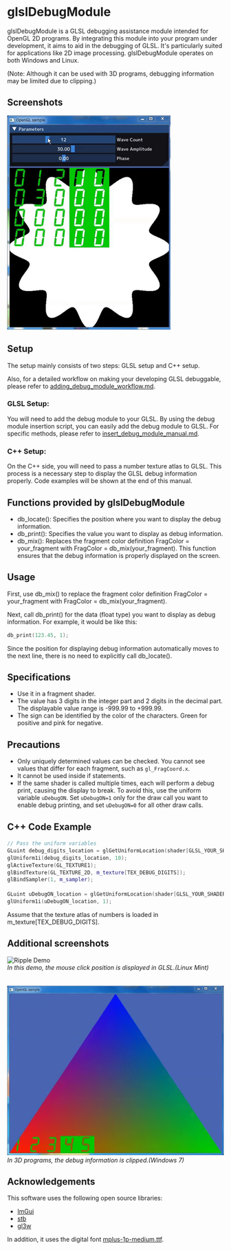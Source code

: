 # glslDebugModule

glslDebugModule is a GLSL debugging assistance module intended for OpenGL 2D programs. By integrating this module into your program under development, it aims to aid in the debugging of GLSL. It's particularly suited for applications like 2D image processing. glslDebugModule operates on both Windows and Linux.

(Note: Although it can be used with 3D programs, debugging information may be limited due to clipping.)

## Screenshots
![Pulse Circle Demo](pulsecircle_demo.gif)

## Setup
The setup mainly consists of two steps: GLSL setup and C++ setup.

Also, for a detailed workflow on making your developing GLSL debuggable, please refer to [adding_debug_module_workflow.md](adding_debug_module_workflow.md).

### GLSL Setup:
You will need to add the debug module to your GLSL. By using the debug module insertion script, you can easily add the debug module to GLSL. For specific methods, please refer to [insert_debug_module_manual.md](scripts/insert_debug_module_manual.md).

### C++ Setup:
On the C++ side, you will need to pass a number texture atlas to GLSL. This process is a necessary step to display the GLSL debug information properly. Code examples will be shown at the end of this manual.

## Functions provided by glslDebugModule
- db_locate(): Specifies the position where you want to display the debug information.
- db_print(): Specifies the value you want to display as debug information.
- db_mix(): Replaces the fragment color definition FragColor = your_fragment with FragColor = db_mix(your_fragment). This function ensures that the debug information is properly displayed on the screen.

## Usage
First, use db_mix() to replace the fragment color definition FragColor = your_fragment with FragColor = db_mix(your_fragment).

Next, call db_print() for the data (float type) you want to display as debug information. For example, it would be like this:
```cpp
db_print(123.45, 1);
```
Since the position for displaying debug information automatically moves to the next line, there is no need to explicitly call db_locate().

## Specifications

- Use it in a fragment shader.
- The value has 3 digits in the integer part and 2 digits in the decimal part. The displayable value range is -999.99 to +999.99.
- The sign can be identified by the color of the characters. Green for positive and pink for negative.

## Precautions

- Only uniquely determined values can be checked. You cannot see values that differ for each fragment, such as `gl_FragCoord.x`.
- It cannot be used inside if statements.
- If the same shader is called multiple times, each will perform a debug print, causing the display to break. To avoid this, use the uniform variable `uDebugON`. Set `uDebugON=1` only for the draw call you want to enable debug printing, and set `uDebugON=0` for all other draw calls.

## C++ Code Example

```cpp
// Pass the uniform variables
GLuint debug_digits_location = glGetUniformLocation(shader[GLSL_YOUR_SHADER].program, "debug_digits");
glUniform1i(debug_digits_location, 10);
glActiveTexture(GL_TEXTURE1);
glBindTexture(GL_TEXTURE_2D, m_texture[TEX_DEBUG_DIGITS]);
glBindSampler(1, m_sampler);

GLuint uDebugON_location = glGetUniformLocation(shader[GLSL_YOUR_SHADER].program, "uDebugON");
glUniform1i(uDebugON_location, 1);
```

Assume that the texture atlas of numbers is loaded in m_texture[TEX_DEBUG_DIGITS].

## Additional screenshots
![Ripple Demo](ripple_demo.gif)<br>
*In this demo, the mouse click position is displayed in GLSL.(Linux Mint)*
<br><br><br>
![Hello Triangle Demo](hellotriangle_demo.gif)<br>
*In 3D programs, the debug information is clipped.(Windows 7)*

## Acknowledgements

This software uses the following open source libraries:

- [ImGui](https://github.com/ocornut/imgui)
- [stb](https://github.com/nothings/stb)
- [gl3w](https://github.com/skaslev/gl3w)

In addition, it uses the digital font [mplus-1p-medium.ttf](https://fonts.google.com/specimen/M+PLUS+1p).
